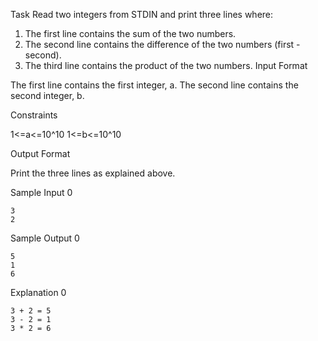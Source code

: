 Task
Read two integers from STDIN and print three lines where:

1) The first line contains the sum of the two numbers.
2) The second line contains the difference of the two numbers (first - second).
3) The third line contains the product of the two numbers.
Input Format

The first line contains the first integer, a. The second line contains the second integer, b.

Constraints

1<=a<=10^10
1<=b<=10^10

Output Format

Print the three lines as explained above.

Sample Input 0
```
3
2
```
Sample Output 0
```
5
1
6
```
Explanation 0

```
3 + 2 = 5
3 - 2 = 1
3 * 2 = 6
```




